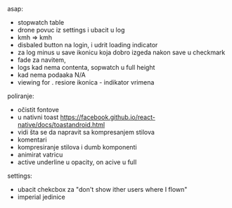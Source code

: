 asap:
- stopwatch table
- drone povuc iz settings i ubacit  u log
- kmh => kmh
- disbaled button na login, i udrit loading indicator
- za log minus u save ikonicu koja dobro izgeda nakon save u checkmark
- fade za navitem,
- logs kad nema contenta, sopwatch u full height
- kad nema podaaka N/A
- viewing for . resiore ikonica - indikator vrimena

poliranje: 
- očistit fontove
- u nativni toast https://facebook.github.io/react-native/docs/toastandroid.html
- vidi šta se da napravit sa kompresanjem stilova
- komentari
- kompresiranje stilova i dumb komponenti
- animirat vatricu
- active underline u opacity, on acive u full

settings: 
- ubacit chekcbox za "don't show ither users where I flown"
- imperial jedinice